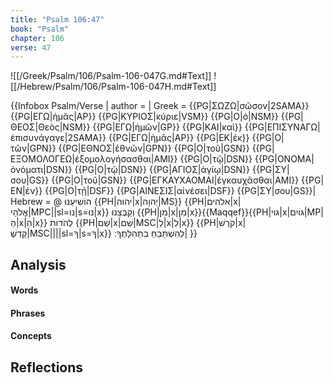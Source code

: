 ```yaml
---
title: "Psalm 106:47"
book: "Psalm"
chapter: 106
verse: 47
---
```

![[/Greek/Psalm/106/Psalm-106-047G.md#Text]]
![[/Hebrew/Psalm/106/Psalm-106-047H.md#Text]]

{{Infobox Psalm/Verse |
  author =  |
  Greek = {{PG|ΣΩΖΩ|σῶσον|2SAMA}} {{PG|ΕΓΩ|ἡμᾶς|AP}} {{PG|ΚΥΡΙΟΣ|κύριε|VSM}} {{PG|Ο|ὁ|NSM}} {{PG|ΘΕΟΣ|Θεὸς|NSM}} {{PG|ΕΓΩ|ἡμῶν|GP}} {{PG|ΚΑΙ|καὶ}} {{PG|ΕΠΙΣΥΝΑΓΩ|ἐπισυνάγαγε|2SAMA}} {{PG|ΕΓΩ|ἡμᾶς|AP}} {{PG|ΕΚ|ἐκ}} {{PG|Ο|τῶν|GPN}} {{PG|ΕΘΝΟΣ|ἐθνῶν|GPN}} {{PG|Ο|τοῦ|GSN}} {{PG|ΕΞΟΜΟΛΟΓΕΩ|ἐξομολογήσασθαι|AMI}} {{PG|Ο|τῷ|DSN}} {{PG|ΟΝΟΜΑ|ὀνόματι|DSN}} {{PG|Ο|τῷ|DSN}} {{PG|ΑΓΙΟΣ|ἁγίῳ|DSN}} {{PG|ΣΥ|σου|GS}} {{PG|Ο|τοῦ|GSN}} {{PG|ΕΓΚΑΥΧΑΟΜΑΙ|ἐγκαυχᾶσθαι|AMI}} {{PG|ΕΝ|ἐν}} {{PG|Ο|τῇ|DSF}} {{PG|ΑΙΝΕΣΙΣ|αἰνέσει|DSF}} {{PG|ΣΥ|σου|GS}}|
  Hebrew = @
הוֹשִׁיעֵנוּ
{{PH|יהוה|x|יְהוָה|MS}} {{PH|אלהים|x|אֱלֹהֵי|MPC||sl=נו|s=נוּ|x}}
וְקַבְּצֵנוּ
{{PH|מִן|x|מִן|x}}{{Maqqef}}{{PH|גוי|x|גּוֹיִם|MP|הַ|x|הַ|x}}
לְהֹדוֹת
{{PH|שֵׁם|x|שֵׁם|MSC|לְ|x|לְ|x}} {{PH|קֹרֶשׁ|x|קָדְשֶׁ|MSC||||sl=ךָ|s=ךָ|x}}
לְהִשְׁתַּבֵּחַ
בִּתְהִלָּתֶךָ
׃|
}}

## Analysis

#### Words

#### Phrases

#### Concepts

## Reflections
